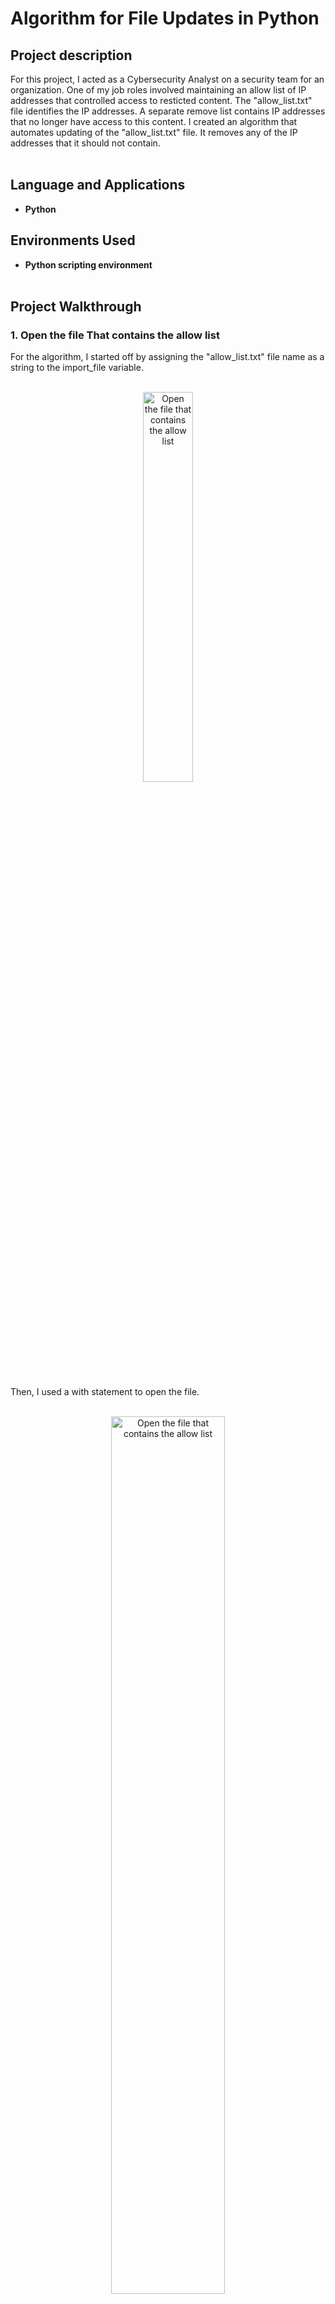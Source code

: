 <h1>Algorithm for File Updates in Python</h1>


<h2>Project description</h2>
For this project, I acted as a Cybersecurity Analyst on a security team for an organization. One of my job roles involved maintaining an allow list of IP addresses that controlled access to resticted content. The "allow_list.txt" file identifies the IP addresses. A separate remove list contains IP addresses that no longer have access to this content. I created an algorithm that automates updating of the "allow_list.txt" file. It removes any of the IP addresses that it should not contain. <br/><br/>

<h2>Language and Applications</h2>

- <b>Python</b>

<h2>Environments Used </h2>

- <b>Python scripting environment</b></br></br>

<h2>Project Walkthrough</h2>

<h3>1. Open the file That contains the allow list</h3>
For the algorithm, I started off by assigning the "allow_list.txt" file name as a string to the import_file variable.</br></br>
                                                
<p align="center">
<img src="https://i.imgur.com/QnMexuQ.png" height="40%" width="40%" alt="Open the file that contains the allow list"/>
<br />
<br />
</p>

Then, I used a with statement to open the file.</br></br>

<p align="center">
<img src="https://i.imgur.com/IZ1S2vE.png" height="60%" width="60%" alt="Open the file that contains the allow list"/>
<br />
<br />
</p>

In the algorithm I created, the with statement is used with the .open() function in read mode to open the allow list file to read it. The reason for opening the file is to access the IP addresses stored in the file. The .open() function was used with the argument "r" which means the file is opened in read-only mode.</br></br>

<h3>2. Read the file contents</h3>

I used the .read() method to convert the file contents into a string for the variable ip_addresses.</br></br> 

<p align="center">
<img src="https://i.imgur.com/vGlvRmr.png" height="80%" width="80%" alt="Read the file contents"/>
<br />
<br />
</p>

<h3>3. Convert the string into a list</h3>

The .split() method was used to convert the ip_addresses string into a list. This was done in order to separate the the individual IP addresses into a formated list.<br/><br/>

<p align="center">
<img src="https://i.imgur.com/OF8HuwC.png" height="60%" width="60%" alt="Convert the string into a list"/>
<br />
<br />
</p>

<h3>4. Iterate through the IP addresses list</h3>

A for loop is used to iterate through the ip_addresses list.<br/><br/>

<p align="center">
<img src="https://i.imgur.com/Bix4Ivp.png" height="60%" width="60%" alt="Iterate through the IP addresses list"/>
<br />
<br />
</p>

<h3>5. Remove IP addresses that are on the remove list</h3>

A conditional statement was used to check if any of the addresses in the remove_list exist in the ip_addresses list. If an address is found to exist in the ip_addresses list and the remove_list then it is removed from the ip_addresses list.<br/><br/>

<p align="center">
<img src="https://i.imgur.com/hYY5ore.png" height="40%" width="40%" alt="Remove IP addresses that are on the remove list"/>
<br />
<br />
</p>

<h3>6. Update the file with the revised list of IP addresses</h3>

The .join() method was used to take the ip_addresses list and turn it into a string prepatory to saving it to the file.<br/><br/>

<p align="center">
<img src="https://i.imgur.com/sLpgJFv.png" height="80%" width="80%" alt="Update the file with the revised list of IP addresses"/>
<br />
<br />
</p>

The .open() function was used in write mode to open the "allow_list.txt" file. The reason for opening the file is to write the correct IP addresses to the file. The .open() function was used with the argument "w" which means the file is opened in write mode.</br></br>

<p align="center">
<img src="https://i.imgur.com/VPiPHkO.png" height="60%" width="60%" alt="Update the file with the revised list of IP addresses"/>
<br />
<br />
</p>

The .write() function was used to write the changes to the "allow_list.txt" file.</br></br>

<h3>Summary</h3>

In this excerise, I demonstrated the use of Python used by a Cybersecurity Analyst. This example displayed how algorithms in Python can be used to perform several necessary functions to improve accuracy and efficiency of daily tasks.

